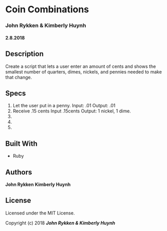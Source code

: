 # Coin Combinations

### John Rykken & Kimberly Huynh

#### 2.8.2018  

## Description
Create a script that lets a user enter an amount of cents and shows the smallest number of quarters, dimes, nickels, and pennies needed to make that change.

## Specs
1. Let the user put in a penny.
   Input: .01
   Output: .01
2. Receive .15 cents
   Input .15cents
   Output: 1 nickel, 1 dime.
3. 
4.
5.


## Built With

* Ruby

## Authors

**John Rykken**
**Kimberly Huynh**

## License

Licensed under the MIT License.

<!-- ## Acknowledgments -->

Copyright (c) 2018 **_John Rykken & Kimberly Huynh_**
